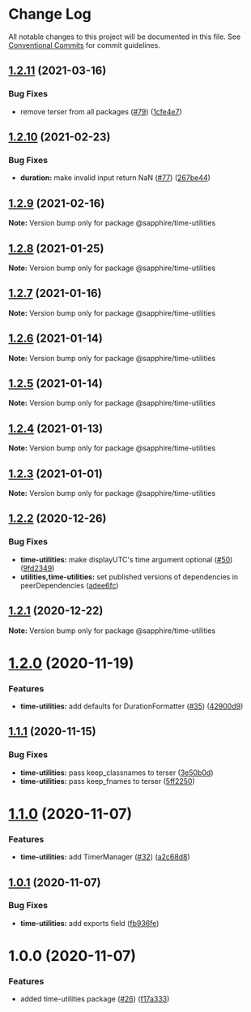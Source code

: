 # Change Log

All notable changes to this project will be documented in this file.
See [Conventional Commits](https://conventionalcommits.org) for commit guidelines.

## [1.2.11](https://github.com/sapphire-project/utilities/compare/@sapphire/time-utilities@1.2.10...@sapphire/time-utilities@1.2.11) (2021-03-16)

### Bug Fixes

-   remove terser from all packages ([#79](https://github.com/sapphire-project/utilities/issues/79)) ([1cfe4e7](https://github.com/sapphire-project/utilities/commit/1cfe4e7c804e62c142495686d2b83b81d0026c02))

## [1.2.10](https://github.com/sapphire-project/utilities/compare/@sapphire/time-utilities@1.2.9...@sapphire/time-utilities@1.2.10) (2021-02-23)

### Bug Fixes

-   **duration:** make invalid input return NaN ([#77](https://github.com/sapphire-project/utilities/issues/77)) ([267be44](https://github.com/sapphire-project/utilities/commit/267be44e6ed898d1fe59f44b4dba8f4a75ed0bcc))

## [1.2.9](https://github.com/sapphire-project/utilities/compare/@sapphire/time-utilities@1.2.8...@sapphire/time-utilities@1.2.9) (2021-02-16)

**Note:** Version bump only for package @sapphire/time-utilities

## [1.2.8](https://github.com/sapphire-project/utilities/compare/@sapphire/time-utilities@1.2.7...@sapphire/time-utilities@1.2.8) (2021-01-25)

**Note:** Version bump only for package @sapphire/time-utilities

## [1.2.7](https://github.com/sapphire-project/utilities/compare/@sapphire/time-utilities@1.2.6...@sapphire/time-utilities@1.2.7) (2021-01-16)

**Note:** Version bump only for package @sapphire/time-utilities

## [1.2.6](https://github.com/sapphire-project/utilities/compare/@sapphire/time-utilities@1.2.5...@sapphire/time-utilities@1.2.6) (2021-01-14)

**Note:** Version bump only for package @sapphire/time-utilities

## [1.2.5](https://github.com/sapphire-project/utilities/compare/@sapphire/time-utilities@1.2.4...@sapphire/time-utilities@1.2.5) (2021-01-14)

**Note:** Version bump only for package @sapphire/time-utilities

## [1.2.4](https://github.com/sapphire-project/utilities/compare/@sapphire/time-utilities@1.2.3...@sapphire/time-utilities@1.2.4) (2021-01-13)

**Note:** Version bump only for package @sapphire/time-utilities

## [1.2.3](https://github.com/sapphire-project/utilities/compare/@sapphire/time-utilities@1.2.2...@sapphire/time-utilities@1.2.3) (2021-01-01)

**Note:** Version bump only for package @sapphire/time-utilities

## [1.2.2](https://github.com/sapphire-project/utilities/compare/@sapphire/time-utilities@1.2.1...@sapphire/time-utilities@1.2.2) (2020-12-26)

### Bug Fixes

-   **time-utilities:** make displayUTC's time argument optional ([#50](https://github.com/sapphire-project/utilities/issues/50)) ([9fd2349](https://github.com/sapphire-project/utilities/commit/9fd234946f5e1cf040295894f1608fb490623d8e))
-   **utilities,time-utilities:** set published versions of dependencies in peerDependencies ([adee6fc](https://github.com/sapphire-project/utilities/commit/adee6fcbd1f7d85e5abee2630aeaa3a192e2a29f))

## [1.2.1](https://github.com/sapphire-project/utilities/compare/@sapphire/time-utilities@1.2.0...@sapphire/time-utilities@1.2.1) (2020-12-22)

**Note:** Version bump only for package @sapphire/time-utilities

# [1.2.0](https://github.com/sapphire-project/utilities/compare/@sapphire/time-utilities@1.1.1...@sapphire/time-utilities@1.2.0) (2020-11-19)

### Features

-   **time-utilities:** add defaults for DurationFormatter ([#35](https://github.com/sapphire-project/utilities/issues/35)) ([42900d9](https://github.com/sapphire-project/utilities/commit/42900d9fee40ad416a1810675c389e53207cff7f))

## [1.1.1](https://github.com/sapphire-project/utilities/compare/@sapphire/time-utilities@1.1.0...@sapphire/time-utilities@1.1.1) (2020-11-15)

### Bug Fixes

-   **time-utilities:** pass keep_classnames to terser ([3e50b0d](https://github.com/sapphire-project/utilities/commit/3e50b0dff857d5ea6b2c577b5fe6582b7d4eeea1))
-   **time-utilities:** pass keep_fnames to terser ([5ff2250](https://github.com/sapphire-project/utilities/commit/5ff22508ffff131d850bc63b12d8cdcd7ebafcb6))

# [1.1.0](https://github.com/sapphire-project/utilities/compare/@sapphire/time-utilities@1.0.1...@sapphire/time-utilities@1.1.0) (2020-11-07)

### Features

-   **time-utilities:** add TimerManager ([#32](https://github.com/sapphire-project/utilities/issues/32)) ([a2c68d8](https://github.com/sapphire-project/utilities/commit/a2c68d84bb204a43ff599d5a24f85cb2b5be5ba8))

## [1.0.1](https://github.com/sapphire-project/utilities/compare/@sapphire/time-utilities@1.0.0...@sapphire/time-utilities@1.0.1) (2020-11-07)

### Bug Fixes

-   **time-utilities:** add exports field ([fb936fe](https://github.com/sapphire-project/utilities/commit/fb936fed345b3cd3b5083b6ec4d27ef96bfa877f))

# 1.0.0 (2020-11-07)

### Features

-   added time-utilities package ([#26](https://github.com/sapphire-project/utilities/issues/26)) ([f17a333](https://github.com/sapphire-project/utilities/commit/f17a3339667a452e8745fad7884272176e5d65e8))
